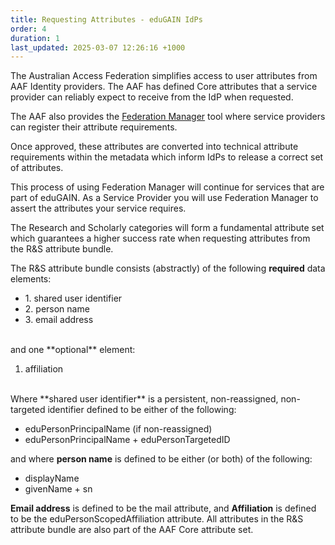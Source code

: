 ```yaml
---
title: Requesting Attributes - eduGAIN IdPs
order: 4
duration: 1
last_updated: 2025-03-07 12:26:16 +1000
---
```


The Australian Access Federation simplifies access to user attributes from AAF Identity providers. The AAF has defined Core attributes that a service provider can reliably expect to receive from the IdP when requested.

The AAF also provides the <a href="https://manager.aaf.edu.au/welcome">Federation Manager</a> tool where service providers can register their attribute requirements.

Once approved, these attributes are converted into technical attribute requirements within the metadata which inform IdPs to release a correct set of attributes.

This process of using Federation Manager will continue for services that are part of eduGAIN. As a Service Provider you will use Federation Manager to assert the attributes your service requires.

The Research and Scholarly categories will form a fundamental attribute set which guarantees a higher success rate when requesting attributes from the R&S attribute bundle. 
<br>

The R&S attribute bundle consists (abstractly) of the following **required** data elements:

<ul class="list-group list-group">
  <li class="list-group-item">1. shared user identifier</li>
  <li class="list-group-item">2. person name</li>
  <li class="list-group-item">3. email address</li>
</ul>
<br>
and one **optional** element:


1. affiliation

<br>
Where **shared user identifier** is a persistent, non-reassigned, non-targeted identifier defined to be either of the following:

- eduPersonPrincipalName (if non-reassigned)
- eduPersonPrincipalName + eduPersonTargetedID

and where **person name** is defined to be either (or both) of the following:

- displayName
- givenName + sn

**Email address** is defined to be the mail attribute, and **Affiliation** is defined to be the eduPersonScopedAffiliation attribute. All attributes in the R&S attribute bundle are also part of the AAF Core attribute set.


